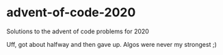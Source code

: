 # advent-of-code-2020
Solutions to the advent of code problems for 2020

Uff, got about halfway and then gave up. Algos were never my strongest ;)
